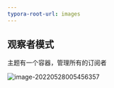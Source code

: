 ```yaml
---
typora-root-url: images
---
```




## 观察者模式

主题有一个容器，管理所有的订阅者

![image-20220528005456357](/image-20220528005456357.png)